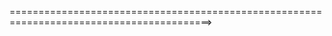 









=========================================================================================>
